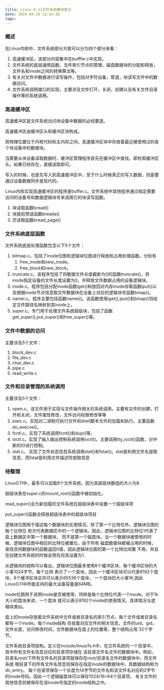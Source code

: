 ```yaml
---
title: Linux-0-11文件系统模块笔记
date: 2019-09-26 13:43:20
tags:
---
```



### 概述

在Linux内核中，文件系统部分大致可以分为四个部分来看：

1. 高速缓冲区。该部分内容集中在bufffer.c中实现。
2. 文件系统的底层通用函数。文件索引节点的管理，磁盘数据块的分配和释放，文件名和inode之间的转换算法等。
3. 有关对文件中数据进行读写操作，包括对字符设备，管道，块读写文件中的数据访问。
4. 文件系统调用接口的实现，主要涉及文件打开，关闭，创建以及有关文件目录操作等的系统调用。


### 高速缓冲区

高速缓冲区是文件系统访问块设备中数据的必经要道。

高速缓冲区由缓冲区头和缓冲区块构成。

其物理位置位于内核代码和主内存之间。高速缓冲区块中存放着最近被使用过的各个块设备中的数据块。

当需要从块设备读取数据时，缓冲区管理程序首先在缓冲区中查找，即检索缓冲区头。如果已经存在，直接读取即可。

写入的时候，也是先写入到高速缓冲区中，至于什么时候真正的写入数据，则是要通过设备数据同步是现代的。


Linux内核实现高速缓冲区的程序是buffer.c。文件系统中其他程序通过指定需要访问的设备号和数据逻辑块号来调用它的块读写函数。
1. 块读取函数bread()
2. 块提前预读函数breada()
3. 页读取函数bread_page()


### 文件系统底层函数

文件系统底层处理函数包含以下5个文件：
1. bitmap.c。包括了inode位图和逻辑块位图进行释放和占用处理函数。分别有
   1. free_inode和new_inode。
   2. free_block和new_block。
2. truncate.c。该程序包括了将数据文件长度截断为0的函数truncate()。将inode指定设备的文件长度设置为0，并释放文件数据占用的设备逻辑块。
3. inode.c。程序包括分配inode函数iget()和放回对内存inode存取函数iput()以及根据inode节点信息取文件数据块在设备上对应的逻辑块号函数bmap()。
4. namei.c。程序主要包括函数namei()。该函数使用iget(),iput()和bmap()将给定文件路径名映射到其inode上。
5. super.c。专门用于处理文件系统超级块，包括了函数get_super(),put_super()和free_super()等。

### 文件中数据的访问

主要涉及5个文件：
1. block_dev.c
2. file_dev.c
3. char_dev.c
4. pipe.c
5. read_write.c

### 文件和目录管理的系统调用

主要涉及5个文件：

1. open.c。该文件用于实现与文件操作相关的系统调用。主要有文件的创建，打开和关闭，文件属性修改，文件访问权限修改等等
2. exec.c。实现对二进制可执行文件和shell脚本文件的加载和执行。主要函数do_execve()。
3. fcntl.c。实现了系统调用fcntl()和dup()等。
4. ioctl.c。实现了输入输出控制系统调用ioctl()。主要调用tty_ioctl()函数，对中断的IO进行控制。
5. stat.c。 实现了文件状态信息系统调用stat()和fstat()。stat是利用文件名提取信息，而fstat是利用文件描述符提取信息


### 待整理

Linux0.11中，最多可以加载8个文件系统，因为其超级块数组的大小为8.

超级块表在super.c的mount_root()函数中被初始化，

read_super()会为新加载的文件系统在超级块表中设置一个超级块项

put_super()函数会释放超级块表中的超级块项目

逻辑块位图用于描述每个数据块的实用情况，除了第一个比特位外，逻辑块位图的每个比特位
依次代表数据区中的一个逻辑块。因此，逻辑块位图的比特位1代表了盘上数据区中第一个数据块，
而不是第一个磁盘块。当一个数据块被使用的时候，逻辑块位图中相应的比特位被置位，由于所有
磁盘数据块都被占用的时候，查找空闲数据块的函数返回0值，因此逻辑块位图的第一个比特位闲置
不用，并且在创建文件系统的时候会预先将其设置为1.

从逻辑块的结构可以看出，逻辑块位图最多使用8个缓冲区块，每个缓冲区块的大小事1024字节，每个比特
表示了一个盘块，因此一个缓冲区块可以代表8192个盘块，8个缓冲区块总共可以表示65536个盘块，
一个盘块的大小事1K,因此Linux0.11中所能支持的最大设备容量是64MB。

inode位图用于说明inode是否被使用，同样是每个比特位代表一个inode。对于1k大小的盘块来讲，一个盘块
就可以表示8192个inode的使用情况，具体情况与逻辑块类似。

盘上的inode存放着文件系统中文件或者目录名的索引节点，每个文件或者目录名都有一个inode。每个inode结构
存放着对应文件的相关信息，文件的uid，gid，文件长度，访问修改时间，文件数据块在盘上的位置等，整个结构占用
32个字节。

文件系统目录项结构。定义在include/linux/fs.h中，在文件系统的一个目录中，其中所有文件名信息对应的目录项存储在
该目录文件名文件的数据块中。例如，目录名root/下所有文件名的目录项就保存在root/目录名文件的数据块中。而文件系统
根目录下的所有文件名信息则保存在指定inode的数据块中。其数据结构称为dir_entry。
每个目录项保存一个长度为14字节的文件名和该文件名对应的2字节的inode号码。因此一个逻辑磁盘块可以保存1024/16=64个目录项。
有关文件的其他信息则被保存在该inode号指定的inode结构之中。





















































